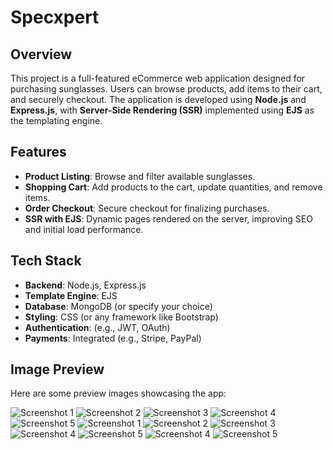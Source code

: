 # Specxpert

## Overview
This project is a full-featured eCommerce web application designed for purchasing sunglasses. Users can browse products, add items to their cart, and securely checkout. The application is developed using **Node.js** and **Express.js**, with **Server-Side Rendering (SSR)** implemented using **EJS** as the templating engine.

## Features
- **Product Listing**: Browse and filter available sunglasses.
- **Shopping Cart**: Add products to the cart, update quantities, and remove items.
- **Order Checkout**: Secure checkout for finalizing purchases.
- **SSR with EJS**: Dynamic pages rendered on the server, improving SEO and initial load performance.

## Tech Stack
- **Backend**: Node.js, Express.js
- **Template Engine**: EJS
- **Database**: MongoDB (or specify your choice)
- **Styling**: CSS (or any framework like Bootstrap)
- **Authentication**: (e.g., JWT, OAuth)
- **Payments**: Integrated (e.g., Stripe, PayPal)

## Image Preview

Here are some preview images showcasing the app:

![Screenshot 1](./imagePreview/image1.png)
![Screenshot 2](./imagePreview/image2.png)
![Screenshot 3](./imagePreview/image3.png)
![Screenshot 4](./imagePreview/image4.png)
![Screenshot 5](./imagePreview/image5.png)
![Screenshot 1](./imagePreview/image6.png)
![Screenshot 2](./imagePreview/image7.png)
![Screenshot 3](./imagePreview/image8.png)
![Screenshot 4](./imagePreview/image9.png)
![Screenshot 5](./imagePreview/image10.png)
![Screenshot 4](./imagePreview/image11.png)
![Screenshot 5](./imagePreview/image12.png)
